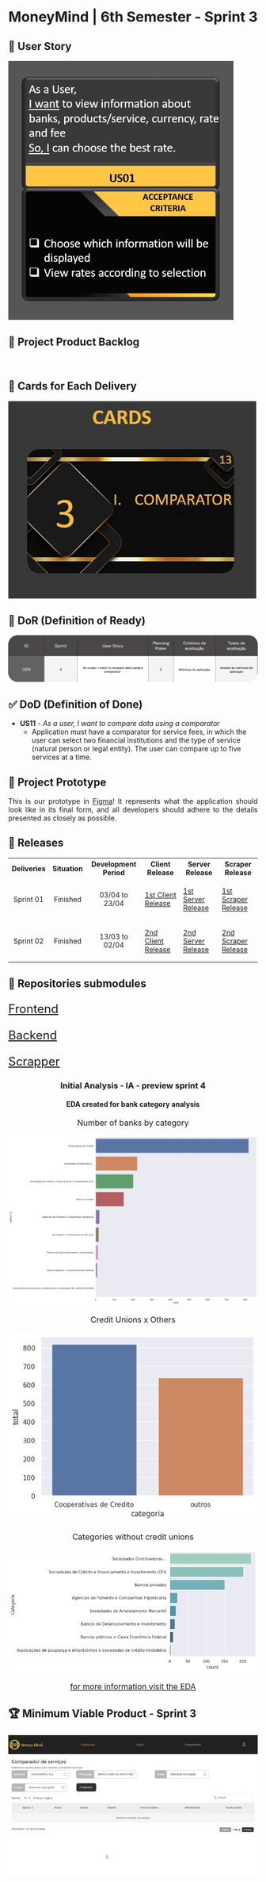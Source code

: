 <h1 align="center">MoneyMind | 6th Semester - Sprint 3</h1>
<h2>📖 User Story</h2>
<img src="https://github.com/Barbara-BB/FatecAPI-06/blob/main/docs/User Story_sprint3.png">

<h2>📌 Project Product Backlog</h2>
<img src="">

<h2>📅 Cards for Each Delivery</h2>
<img src="https://github.com/Barbara-BB/FatecAPI-06/blob/main/docs/CARD_sprint3.png">

## 🚦 DoR (Definition of Ready)
<img src="https://github.com/Barbara-BB/FatecAPI-06/blob/main/docs/product_backlog_pg3.png">

## ✅ DoD (Definition of Done)
- **US11** - *As a user, I want to compare data using a comparator*
  - Application must have a comparator for service fees, in which the user can select two financial institutions and the type of service (natural person or legal entity). The user can compare up to five services at a time.
<h2>🚧 Project Prototype</h2>

<p align="justify"> This is our prototype in <a href="https://www.figma.com/proto/jMCu3TlAj0V2WdrlGG78fS/Money-Mind?node-id=293-845&scaling=contain&page-id=0%3A1&starting-point-node-id=293%3A845">Figma</a>! It represents what the application should look like in its final form, and all developers should adhere to the details presented as closely as possible.</p>

<h2>📃 Releases</h2>
<table align="center">
    <tr>
        <th align="center">Deliveries</th>
        <th align="center">Situation</th>
        <th align="center">Development Period</th>
        <th align="center">Client Release</th>
        <th align="center">Server Release</th>
        <th align="center">Scraper Release</th>
    </tr>
    <tr>
        <td align="center">Sprint 01</td>
        <td align="center">Finished</td>
        <td align="center">03/04 to 23/04</td>
        <td align="center"><p align="justify"><a href="https://github.com/ThomasPalma1/FatecAPI-Client/releases/tag/v0.1">1st Client Release</a></p></td>
        <td align="center"><p align="justify"><a href="https://github.com/ThomasPalma1/FatecAPI-Server/releases/tag/v0.1">1st Server Release</a></p></td>
        <td align="center"><p align="justify"><a href="https://github.com/ThomasPalma1/FatecAPI-Scraper/releases/tag/v0.1">1st Scraper Release</a></p></td>
    </tr> 
    <tr>
     <td align="center">Sprint 02</td>
     <td align="center">Finished</td>
     <td align="center">13/03 to 02/04</td>
     <td align="center"><p align="justify"><a href="https://github.com/ThomasPalma1/FatecAPI-Client/releases/tag/v0.2">2nd Client Release</a></p></td>
     <td align="center"><p align="justify"><a href="https://github.com/ThomasPalma1/FatecAPI-Server/releases/tag/v0.2">2nd Server Release</a></p></td>
     <td align="center"><p align="justify"><a href="https://github.com/ThomasPalma1/FatecAPI-Scraper/releases/tag/v0.2">2nd Scraper Release</a></p></td>
    </tr>
</table>

<h2>📃 Repositories submodules</h2>
<p style="font-size:24px"><a href="https://github.com/ThomasPalma1/FatecAPI-Client">Frontend</a></p>
<p style="font-size:24px"><a href="https://github.com/ThomasPalma1/FatecAPI-Server">Backend</a></p>
<p style="font-size:24px"><a href="https://github.com/ThomasPalma1/FatecAPI-Scraper">Scrapper</a></p>
<div align="center">
    <h3 style="font-size:24px align="center">Initial Analysis - IA -  preview sprint 4</h3>
    <h4 style="font-size:18px align="center">EDA created for bank category analysis</h4>
    <p style="font-size:16px">Number of banks by category</p>
    <img src="https://github.com/Barbara-BB/FatecAPI-06/blob/main/docs/Number_of banks_by_category.png" alt="Number of banks by category" /><br />
    <p style="font-size:16px">Credit Unions x Others</p>
    <img src="https://github.com/Barbara-BB/FatecAPI-06/blob/main/docs/CreditUnions_x_Others.png" alt="Credit Unions x Others" /><br />
        <p style="font-size:16px">Categories without credit unions</p>
    <img src="https://github.com/Barbara-BB/FatecAPI-06/blob/main/docs/Categories_without_credit_unions.png" alt="Categories without credit unions" /><br />
    <p style="font-size:16px"><a href="https://github.com/Barbara-BB/FatecAPI-06/blob/main/docs/EDA/EDA_Open_Finance.ipynb">
for more information visit the EDA</a></p>

</div>
<h2> 🏆 Minimum Viable Product - Sprint 3</h2>
<div align="center">
    <h3 align="center">
        <img src="https://github.com/Barbara-BB/FatecAPI-06/blob/main/docs/sprint3.gif" alt="" /><br />
    </h3>
</div>
